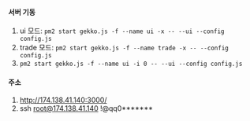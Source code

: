 #### 서버 기동
1. ui 모드: ```pm2 start gekko.js -f --name ui -x -- --ui --config config.js```
2. trade 모드: ```pm2 start gekko.js -f --name trade -x -- --config config.js```
3. ```pm2 start gekko.js -f --name ui -i 0 -- --ui --config config.js```

#### 주소 
1. http://174.138.41.140:3000/
2. ssh root@174.138.41.140 !@qq0*******

